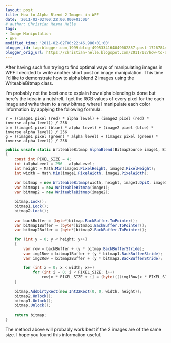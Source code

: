 ```yaml
---
layout: post
title: How to Alpha Blend 2 Images in WPF
date: '2011-02-02T00:22:00.000+01:00'
# author: Christian Resma Helle
tags:
- Image Manipulation
- WPF
modified_time: '2011-02-02T00:22:46.986+01:00'
blogger_id: tag:blogger.com,1999:blog-4995334164049002857.post-1726784415064280006
blogger_orig_url: https://christian-helle.blogspot.com/2011/02/how-to-alpha-blend-2-images-in-wpf.html
---
```


After having such fun trying to find optimal ways of manipulating images in WPF I decided to write another short post on image manipulation. This time I'd like to demonstrate how to alpha blend 2 images using the WriteableBitmap class.

I'm probably not the best one to explain how alpha blending is done but here's the idea in a nutshell. I get the RGB values of every pixel for the each image and write them to a new bitmap where I manipulate each color information by applying the following formula:

```
r = ((image1 pixel (red) * alpha level) + (image2 pixel (red) * inverse alpha level)) / 256
b = ((image1 pixel (blue) * alpha level) + (image2 pixel (blue) * inverse alpha level)) / 256
g = ((image1 pixel (green) * alpha level) + (image2 pixel (green) * inverse alpha level)) / 256
```

```csharp
public unsafe static WriteableBitmap AlphaBlend(BitmapSource image1, BitmapSource image2, int alphaLevel)
{
    const int PIXEL_SIZE = 4;
    int ialphaLevel = 256 - alphaLevel;
    int height = Math.Min(image1.PixelHeight, image2.PixelHeight);
    int width = Math.Min(image1.PixelWidth, image2.PixelWidth);
 
    var bitmap = new WriteableBitmap(width, height, image1.DpiX, image1.DpiY, PixelFormats.Bgr32, null);
    var bitmap1 = new WriteableBitmap(image1);
    var bitmap2 = new WriteableBitmap(image2);
 
    bitmap.Lock();
    bitmap1.Lock();
    bitmap2.Lock();
 
    var backBuffer = (byte*)bitmap.BackBuffer.ToPointer();
    var bitmap1Buffer = (byte*)bitmap1.BackBuffer.ToPointer();
    var bitmap2Buffer = (byte*)bitmap2.BackBuffer.ToPointer();
 
    for (int y = 0; y < height; y++)
    {
        var row = backBuffer + (y * bitmap.BackBufferStride);
        var img1Row = bitmap1Buffer + (y * bitmap1.BackBufferStride);
        var img2Row = bitmap2Buffer + (y * bitmap2.BackBufferStride);
 
        for (int x = 0; x < width; x++)
            for (int i = 0; i < PIXEL_SIZE; i++)
                row[x * PIXEL_SIZE + i] = (byte)(((img1Row[x * PIXEL_SIZE + i] * alphaLevel) + (img2Row[x * PIXEL_SIZE + i] * ialphaLevel)) >> 8);
    }
 
    bitmap.AddDirtyRect(new Int32Rect(0, 0, width, height));
    bitmap2.Unlock();
    bitmap1.Unlock();
    bitmap.Unlock();
 
    return bitmap;
}
```

The method above will probably work best if the 2 images are of the same size. I hope you found this information useful.